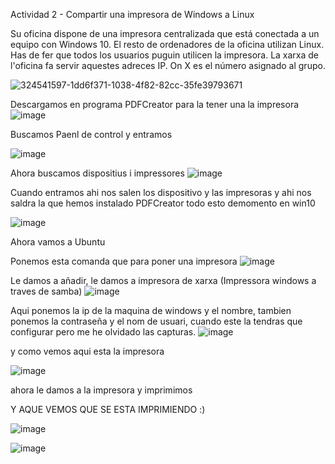 Actividad 2 - Compartir una impresora de Windows a Linux

Su oficina dispone de una impresora centralizada que está conectada a un equipo con Windows 10. El resto de ordenadores de la oficina utilizan Linux. Has de fer que todos los usuarios puguin utilicen la impresora. La xarxa de l'oficina fa servir aquestes adreces IP. On X es el número asignado al grupo.

![324541597-1dd6f371-1038-4f82-82cc-35fe39793671](https://github.com/user-attachments/assets/082c22f0-a80b-4bed-9b15-3a87bcb35849)


Descargamos en programa PDFCreator para la tener una la impresora 
![image](https://github.com/user-attachments/assets/a5e08a99-c006-4064-84bb-27f112724d6f)

Buscamos Paenl de control y entramos


![image](https://github.com/user-attachments/assets/f6f50a19-0f01-4641-952a-452b7ebe7d5b)

Ahora buscamos dispositius i impressores
![image](https://github.com/user-attachments/assets/8a67b088-939a-4dc7-b915-cb6108a89dc3)

Cuando entramos ahi nos salen los dispositivo y las impresoras y ahi nos saldra la que hemos instalado  PDFCreator todo esto demomento en win10

![image](https://github.com/user-attachments/assets/0017cb05-6dcf-4b1d-add0-46912bd85ffe)

Ahora vamos a Ubuntu

Ponemos esta comanda que para poner una impresora
![image](https://github.com/user-attachments/assets/f86e70b6-ba49-4068-b505-2930aa66b09f)


Le damos a añadir, le damos a impresora de xarxa (Impressora windows a traves de samba) 
![image](https://github.com/user-attachments/assets/be1b8465-0f34-48b4-9be9-fd56e1158093)

Aqui ponemos la ip de la maquina de windows y el nombre, tambien ponemos la contraseña y el nom de usuari, cuando este la tendras que configurar pero me he olvidado las capturas.
![image](https://github.com/user-attachments/assets/4bda1906-0951-4615-8023-b77a56ef289e)

y como vemos aqui esta la impresora 


![image](https://github.com/user-attachments/assets/68684a1c-b7ad-4a73-949e-769cfaca58de)




 ahora le damos a la impresora y imprimimos 
 
 Y AQUE VEMOS QUE SE ESTA IMPRIMIENDO :)

 ![image](https://github.com/user-attachments/assets/f85e359c-761f-4cd2-ba10-c123f23e9a78)

![image](https://github.com/user-attachments/assets/f0c3b4d2-efc5-4b72-8ffa-75fb68ab4af5)
